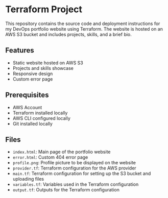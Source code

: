 # Terraform Project

This repository contains the source code and deployment instructions for my DevOps portfolio website using Terraform. The website is hosted on an AWS S3 bucket and includes projects, skills, and a brief bio.

## Features

- Static website hosted on AWS S3
- Projects and skills showcase
- Responsive design
- Custom error page

## Prerequisites

- AWS Account
- Terraform installed locally
- AWS CLI configured locally
- Git installed locally

## Files

- `index.html`: Main page of the portfolio website
- `error.html`: Custom 404 error page
- `profile.png`: Profile picture to be displayed on the website
- `provider.tf`: Terraform configuration for the AWS provider
- `main.tf`: Terraform configuration for setting up the S3 bucket and uploading files
- `variables.tf`: Variables used in the Terraform configuration
- `output.tf`: Outputs for the Terraform configuration
